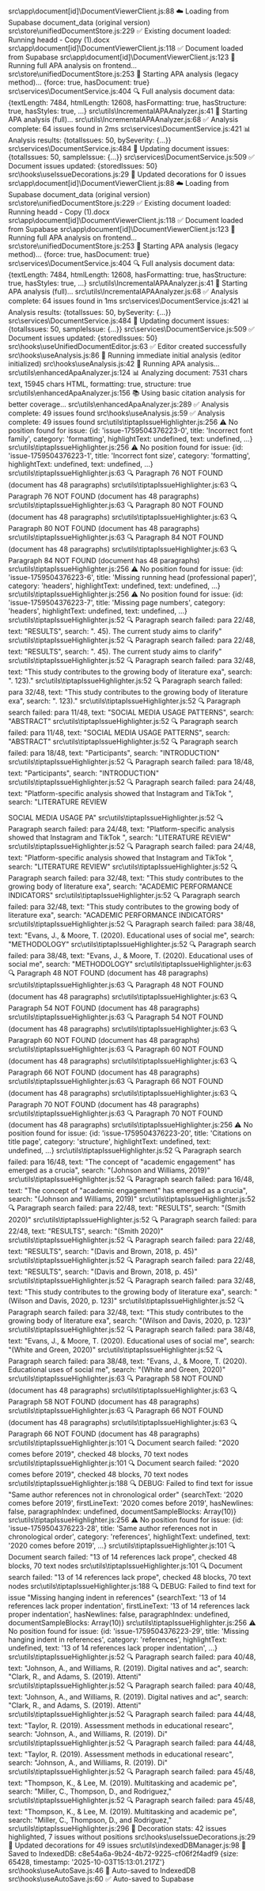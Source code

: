 src\app\document\[id]\DocumentViewerClient.js:88 ☁️ Loading from Supabase document_data (original version)
src\store\unifiedDocumentStore.js:229 ✅ Existing document loaded: Running headd - Copy (1).docx
src\app\document\[id]\DocumentViewerClient.js:118 ✅ Document loaded from Supabase
src\app\document\[id]\DocumentViewerClient.js:123 🧠 Running full APA analysis on frontend...
src\store\unifiedDocumentStore.js:253 🧠 Starting APA analysis (legacy method)... {force: true, hasDocument: true}
src\services\DocumentService.js:404 🔍 Full analysis document data: {textLength: 7484, htmlLength: 12608, hasFormatting: true, hasStructure: true, hasStyles: true, …}
src\utils\IncrementalAPAAnalyzer.js:41 🧠 Starting APA analysis (full)...
src\utils\IncrementalAPAAnalyzer.js:68 ✅ Analysis complete: 64 issues found in 2ms
src\services\DocumentService.js:421 📊 Analysis results: {totalIssues: 50, bySeverity: {…}}
src\services\DocumentService.js:484 📝 Updating document issues: {totalIssues: 50, sampleIssue: {…}}
src\services\DocumentService.js:509 ✅ Document issues updated: {storedIssues: 50}
src\hooks\useIssueDecorations.js:29 🎨 Updated decorations for 0 issues
src\app\document\[id]\DocumentViewerClient.js:88 ☁️ Loading from Supabase document_data (original version)
src\store\unifiedDocumentStore.js:229 ✅ Existing document loaded: Running headd - Copy (1).docx
src\app\document\[id]\DocumentViewerClient.js:118 ✅ Document loaded from Supabase
src\app\document\[id]\DocumentViewerClient.js:123 🧠 Running full APA analysis on frontend...
src\store\unifiedDocumentStore.js:253 🧠 Starting APA analysis (legacy method)... {force: true, hasDocument: true}
src\services\DocumentService.js:404 🔍 Full analysis document data: {textLength: 7484, htmlLength: 12608, hasFormatting: true, hasStructure: true, hasStyles: true, …}
src\utils\IncrementalAPAAnalyzer.js:41 🧠 Starting APA analysis (full)...
src\utils\IncrementalAPAAnalyzer.js:68 ✅ Analysis complete: 64 issues found in 1ms
src\services\DocumentService.js:421 📊 Analysis results: {totalIssues: 50, bySeverity: {…}}
src\services\DocumentService.js:484 📝 Updating document issues: {totalIssues: 50, sampleIssue: {…}}
src\services\DocumentService.js:509 ✅ Document issues updated: {storedIssues: 50}
src\hooks\useUnifiedDocumentEditor.js:63 ✅ Editor created successfully
src\hooks\useAnalysis.js:86 🚀 Running immediate initial analysis (editor initialized)
src\hooks\useAnalysis.js:42 🧠 Running APA analysis...
src\utils\enhancedApaAnalyzer.js:124 📊 Analyzing document: 7531 chars text, 15945 chars HTML, formatting: true, structure: true
src\utils\enhancedApaAnalyzer.js:156 📚 Using basic citation analysis for better coverage...
src\utils\enhancedApaAnalyzer.js:289 ✅ Analysis complete: 49 issues found
src\hooks\useAnalysis.js:59 ✅ Analysis complete: 49 issues found
src\utils\tiptapIssueHighlighter.js:256 ⚠️ No position found for issue: {id: 'issue-1759504376223-0', title: 'Incorrect font family', category: 'formatting', highlightText: undefined, text: undefined, …}
src\utils\tiptapIssueHighlighter.js:256 ⚠️ No position found for issue: {id: 'issue-1759504376223-1', title: 'Incorrect font size', category: 'formatting', highlightText: undefined, text: undefined, …}
src\utils\tiptapIssueHighlighter.js:63 🔍 Paragraph 76 NOT FOUND (document has 48 paragraphs)
src\utils\tiptapIssueHighlighter.js:63 🔍 Paragraph 76 NOT FOUND (document has 48 paragraphs)
src\utils\tiptapIssueHighlighter.js:63 🔍 Paragraph 80 NOT FOUND (document has 48 paragraphs)
src\utils\tiptapIssueHighlighter.js:63 🔍 Paragraph 80 NOT FOUND (document has 48 paragraphs)
src\utils\tiptapIssueHighlighter.js:63 🔍 Paragraph 84 NOT FOUND (document has 48 paragraphs)
src\utils\tiptapIssueHighlighter.js:63 🔍 Paragraph 84 NOT FOUND (document has 48 paragraphs)
src\utils\tiptapIssueHighlighter.js:256 ⚠️ No position found for issue: {id: 'issue-1759504376223-6', title: 'Missing running head (professional paper)', category: 'headers', highlightText: undefined, text: undefined, …}
src\utils\tiptapIssueHighlighter.js:256 ⚠️ No position found for issue: {id: 'issue-1759504376223-7', title: 'Missing page numbers', category: 'headers', highlightText: undefined, text: undefined, …}
src\utils\tiptapIssueHighlighter.js:52 🔍 Paragraph search failed: para 22/48, text: "RESULTS", search: ". 45). The current study aims to clarify"
src\utils\tiptapIssueHighlighter.js:52 🔍 Paragraph search failed: para 22/48, text: "RESULTS", search: ". 45). The current study aims to clarify"
src\utils\tiptapIssueHighlighter.js:52 🔍 Paragraph search failed: para 32/48, text: "This study contributes to the growing body of literature exa", search: ". 123)."
src\utils\tiptapIssueHighlighter.js:52 🔍 Paragraph search failed: para 32/48, text: "This study contributes to the growing body of literature exa", search: ". 123)."
src\utils\tiptapIssueHighlighter.js:52 🔍 Paragraph search failed: para 11/48, text: "SOCIAL MEDIA USAGE PATTERNS", search: "ABSTRACT"
src\utils\tiptapIssueHighlighter.js:52 🔍 Paragraph search failed: para 11/48, text: "SOCIAL MEDIA USAGE PATTERNS", search: "ABSTRACT"
src\utils\tiptapIssueHighlighter.js:52 🔍 Paragraph search failed: para 18/48, text: "Participants", search: "INTRODUCTION"
src\utils\tiptapIssueHighlighter.js:52 🔍 Paragraph search failed: para 18/48, text: "Participants", search: "INTRODUCTION"
src\utils\tiptapIssueHighlighter.js:52 🔍 Paragraph search failed: para 24/48, text: "Platform-specific analysis showed that Instagram and TikTok ", search: "LITERATURE REVIEW

SOCIAL MEDIA USAGE PA"
src\utils\tiptapIssueHighlighter.js:52 🔍 Paragraph search failed: para 24/48, text: "Platform-specific analysis showed that Instagram and TikTok ", search: "LITERATURE REVIEW"
src\utils\tiptapIssueHighlighter.js:52 🔍 Paragraph search failed: para 24/48, text: "Platform-specific analysis showed that Instagram and TikTok ", search: "LITERATURE REVIEW"
src\utils\tiptapIssueHighlighter.js:52 🔍 Paragraph search failed: para 32/48, text: "This study contributes to the growing body of literature exa", search: "ACADEMIC PERFORMANCE INDICATORS"
src\utils\tiptapIssueHighlighter.js:52 🔍 Paragraph search failed: para 32/48, text: "This study contributes to the growing body of literature exa", search: "ACADEMIC PERFORMANCE INDICATORS"
src\utils\tiptapIssueHighlighter.js:52 🔍 Paragraph search failed: para 38/48, text: "Evans, J., & Moore, T. (2020). Educational uses of social me", search: "METHODOLOGY"
src\utils\tiptapIssueHighlighter.js:52 🔍 Paragraph search failed: para 38/48, text: "Evans, J., & Moore, T. (2020). Educational uses of social me", search: "METHODOLOGY"
src\utils\tiptapIssueHighlighter.js:63 🔍 Paragraph 48 NOT FOUND (document has 48 paragraphs)
src\utils\tiptapIssueHighlighter.js:63 🔍 Paragraph 48 NOT FOUND (document has 48 paragraphs)
src\utils\tiptapIssueHighlighter.js:63 🔍 Paragraph 54 NOT FOUND (document has 48 paragraphs)
src\utils\tiptapIssueHighlighter.js:63 🔍 Paragraph 54 NOT FOUND (document has 48 paragraphs)
src\utils\tiptapIssueHighlighter.js:63 🔍 Paragraph 60 NOT FOUND (document has 48 paragraphs)
src\utils\tiptapIssueHighlighter.js:63 🔍 Paragraph 60 NOT FOUND (document has 48 paragraphs)
src\utils\tiptapIssueHighlighter.js:63 🔍 Paragraph 66 NOT FOUND (document has 48 paragraphs)
src\utils\tiptapIssueHighlighter.js:63 🔍 Paragraph 66 NOT FOUND (document has 48 paragraphs)
src\utils\tiptapIssueHighlighter.js:63 🔍 Paragraph 70 NOT FOUND (document has 48 paragraphs)
src\utils\tiptapIssueHighlighter.js:63 🔍 Paragraph 70 NOT FOUND (document has 48 paragraphs)
src\utils\tiptapIssueHighlighter.js:256 ⚠️ No position found for issue: {id: 'issue-1759504376223-20', title: 'Citations on title page', category: 'structure', highlightText: undefined, text: undefined, …}
src\utils\tiptapIssueHighlighter.js:52 🔍 Paragraph search failed: para 16/48, text: "The concept of "academic engagement" has emerged as a crucia", search: "(Johnson and Williams, 2019)"
src\utils\tiptapIssueHighlighter.js:52 🔍 Paragraph search failed: para 16/48, text: "The concept of "academic engagement" has emerged as a crucia", search: "(Johnson and Williams, 2019)"
src\utils\tiptapIssueHighlighter.js:52 🔍 Paragraph search failed: para 22/48, text: "RESULTS", search: "(Smith 2020)"
src\utils\tiptapIssueHighlighter.js:52 🔍 Paragraph search failed: para 22/48, text: "RESULTS", search: "(Smith 2020)"
src\utils\tiptapIssueHighlighter.js:52 🔍 Paragraph search failed: para 22/48, text: "RESULTS", search: "(Davis and Brown, 2018, p. 45)"
src\utils\tiptapIssueHighlighter.js:52 🔍 Paragraph search failed: para 22/48, text: "RESULTS", search: "(Davis and Brown, 2018, p. 45)"
src\utils\tiptapIssueHighlighter.js:52 🔍 Paragraph search failed: para 32/48, text: "This study contributes to the growing body of literature exa", search: "(Wilson and Davis, 2020, p. 123)"
src\utils\tiptapIssueHighlighter.js:52 🔍 Paragraph search failed: para 32/48, text: "This study contributes to the growing body of literature exa", search: "(Wilson and Davis, 2020, p. 123)"
src\utils\tiptapIssueHighlighter.js:52 🔍 Paragraph search failed: para 38/48, text: "Evans, J., & Moore, T. (2020). Educational uses of social me", search: "(White and Green, 2020)"
src\utils\tiptapIssueHighlighter.js:52 🔍 Paragraph search failed: para 38/48, text: "Evans, J., & Moore, T. (2020). Educational uses of social me", search: "(White and Green, 2020)"
src\utils\tiptapIssueHighlighter.js:63 🔍 Paragraph 58 NOT FOUND (document has 48 paragraphs)
src\utils\tiptapIssueHighlighter.js:63 🔍 Paragraph 58 NOT FOUND (document has 48 paragraphs)
src\utils\tiptapIssueHighlighter.js:63 🔍 Paragraph 66 NOT FOUND (document has 48 paragraphs)
src\utils\tiptapIssueHighlighter.js:63 🔍 Paragraph 66 NOT FOUND (document has 48 paragraphs)
src\utils\tiptapIssueHighlighter.js:101 🔍 Document search failed: "2020 comes before 2019", checked 48 blocks, 70 text nodes
src\utils\tiptapIssueHighlighter.js:101 🔍 Document search failed: "2020 comes before 2019", checked 48 blocks, 70 text nodes
src\utils\tiptapIssueHighlighter.js:188 🔍 DEBUG: Failed to find text for issue "Same author references not in chronological order" {searchText: '2020 comes before 2019', firstLineText: '2020 comes before 2019', hasNewlines: false, paragraphIndex: undefined, documentSampleBlocks: Array(10)}
src\utils\tiptapIssueHighlighter.js:256 ⚠️ No position found for issue: {id: 'issue-1759504376223-28', title: 'Same author references not in chronological order', category: 'references', highlightText: undefined, text: '2020 comes before 2019', …}
src\utils\tiptapIssueHighlighter.js:101 🔍 Document search failed: "13 of 14 references lack prope", checked 48 blocks, 70 text nodes
src\utils\tiptapIssueHighlighter.js:101 🔍 Document search failed: "13 of 14 references lack prope", checked 48 blocks, 70 text nodes
src\utils\tiptapIssueHighlighter.js:188 🔍 DEBUG: Failed to find text for issue "Missing hanging indent in references" {searchText: '13 of 14 references lack proper indentation', firstLineText: '13 of 14 references lack proper indentation', hasNewlines: false, paragraphIndex: undefined, documentSampleBlocks: Array(10)}
src\utils\tiptapIssueHighlighter.js:256 ⚠️ No position found for issue: {id: 'issue-1759504376223-29', title: 'Missing hanging indent in references', category: 'references', highlightText: undefined, text: '13 of 14 references lack proper indentation', …}
src\utils\tiptapIssueHighlighter.js:52 🔍 Paragraph search failed: para 40/48, text: "Johnson, A., and Williams, R. (2019). Digital natives and ac", search: "Clark, R., and Adams, S. (2019). Attenti"
src\utils\tiptapIssueHighlighter.js:52 🔍 Paragraph search failed: para 40/48, text: "Johnson, A., and Williams, R. (2019). Digital natives and ac", search: "Clark, R., and Adams, S. (2019). Attenti"
src\utils\tiptapIssueHighlighter.js:52 🔍 Paragraph search failed: para 44/48, text: "Taylor, R. (2019). Assessment methods in educational researc", search: "Johnson, A., and Williams, R. (2019). Di"
src\utils\tiptapIssueHighlighter.js:52 🔍 Paragraph search failed: para 44/48, text: "Taylor, R. (2019). Assessment methods in educational researc", search: "Johnson, A., and Williams, R. (2019). Di"
src\utils\tiptapIssueHighlighter.js:52 🔍 Paragraph search failed: para 45/48, text: "Thompson, K., & Lee, M. (2019). Multitasking and academic pe", search: "Miller, C., Thompson, D., and Rodriguez,"
src\utils\tiptapIssueHighlighter.js:52 🔍 Paragraph search failed: para 45/48, text: "Thompson, K., & Lee, M. (2019). Multitasking and academic pe", search: "Miller, C., Thompson, D., and Rodriguez,"
src\utils\tiptapIssueHighlighter.js:296 🎨 Decoration stats: 42 issues highlighted, 7 issues without positions
src\hooks\useIssueDecorations.js:29 🎨 Updated decorations for 49 issues
src\utils\indexedDBManager.js:98 💾 Saved to IndexedDB: c8e54a6a-9b24-4b72-9225-cf06f2f4adf9 {size: 65428, timestamp: '2025-10-03T15:13:01.217Z'}
src\hooks\useAutoSave.js:46 💾 Auto-saved to IndexedDB
src\hooks\useAutoSave.js:60 ✅ Auto-saved to Supabase
